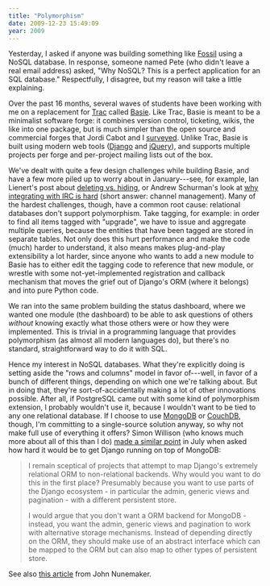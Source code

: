 ```yaml
---
title: "Polymorphism"
date: 2009-12-23 15:49:09
year: 2009
---
```

Yesterday, I asked if anyone was building something like <a href="http://www.fossil-scm.org/">Fossil</a> using a NoSQL database.  In response, someone named Pete (who didn't leave a real email address) asked, "Why NoSQL? This is a perfect application for an SQL database."  Respectfully, I disagree, but my reason will take a little explaining.

Over the past 16 months, several waves of students have been working with me on a replacement for <a href="http://trac.edgewall.org">Trac</a> called <a href="http://basieproject.org">Basie</a>. Like Trac, Basie is meant to be a minimalist software forge: it combines version control, ticketing, wikis, the like into one package, but is much simpler than the open source and commercial forges that Jordi Cabot and I <a href="http://www.ddj.com/development-tools/220301068">surveyed</a>. Unlike Trac, Basie is built using modern web tools (<a href="http://www.djangoproject.com/">Django</a> and <a href="http://jquery.com/">jQuery</a>), and supports multiple projects per forge and per-project mailing lists out of the box.

We've dealt with quite a few design challenges while building Basie, and have a few more piled up to worry about in January---see, for example, Ian Lienert's post about <a href="http://blog.basieproject.org/?p=1651">deleting vs. hiding</a>, or Andrew Schurman's look at <a href="http://blog.basieproject.org/?p=1629">why integrating with IRC is hard</a> (short answer: channel management). Many of the hardest challenges, though, have a common root cause: relational databases don't support polymorphism. Take tagging, for example: in order to find all items tagged with "upgrade", we have to issue and aggregate multiple queries, because the entities that have been tagged are stored in separate tables. Not only does this hurt performance and make the code (much) harder to understand, it also means makes plug-and-play extensibility a lot harder, since anyone who wants to add a new module to Basie has to either edit the tagging code to reference that new module, or wrestle with some not-yet-implemented registration and callback mechanism that moves the grief out of Django's ORM (where it belongs) and into pure Python code.

We ran into the same problem building the status dashboard, where we wanted one module (the dashboard) to be able to ask questions of others <em>without</em> knowing exactly what those others were or how they were implemented. This is trivial in a programming language that provides polymorphism (as almost all modern languages do), but there's no standard, straightforward way to do it with SQL.

Hence my interest in NoSQL databases. What they're explicitly doing is setting aside the "rows and columns" model in favor of---well, in favor of a bunch of different things, depending on which one we're talking about. But in doing that, they're sort-of-accidentally making a lot of other innovations possible. After all, if PostgreSQL came out with some kind of polymorphism extension, I probably wouldn't use it, because I wouldn't want to be tied to any one relational database. If I choose to use <a href="http://www.mongodb.org">MongoDB</a> or <a href="http://couchdb.apache.org/">CouchDB</a>, though, I'm committing to a single-source solution anyway, so why not make full use of everything it offers?  Simon Willison (who knows much more about all of this than I do) <a href="http://simonwillison.net/2009/Jun/30/mongodb/">made a similar point</a> in July when asked how hard it would be to get Django running on top of MongoDB:
<blockquote>I remain sceptical of projects that attempt to map Django's extremely relational ORM to non-relational backends. Why would you want to do this in the first place? Presumably because you want to use parts of the Django ecosystem - in particular the admin, generic views and pagination - with a different persistent store.

I would argue that you don't want a ORM backend for MongoDB - instead, you want the admin, generic views and pagination to work with alternative storage mechanisms. Instead of depending directly on the ORM, they should make use of an abstract interface which can be mapped to the ORM but can also map to other types of persistent store.</blockquote>
See also <a href="http://railstips.org/2009/12/18/why-i-think-mongo-is-to-databases-what-rails-was-to-frameworks">this article</a> from John Nunemaker.
